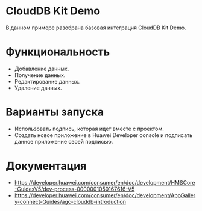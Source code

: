 # CloudDB Kit Demo

В данном примере разобрана базовая интеграция CloudDB Kit Demo.

# Функциональность

- Добавление данных.
- Получение данных.
- Редактирование данных.
- Удаление данных.

# Варианты запуска

  - Использовать подпись, которая идет вместе с проектом.
  - Создать новое приложение в Huawei Developer console и подписать данное приложение своей подписью.
 
# Документация

- https://developer.huawei.com/consumer/en/doc/development/HMSCore-GuidesV5/dev-process-0000001050167616-V5
- https://developer.huawei.com/consumer/en/doc/development/AppGallery-connect-Guides/agc-clouddb-introduction
